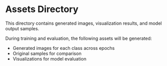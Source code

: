# Assets Directory

This directory contains generated images, visualization results, and model output samples.

During training and evaluation, the following assets will be generated:
- Generated images for each class across epochs
- Original samples for comparison
- Visualizations for model evaluation
